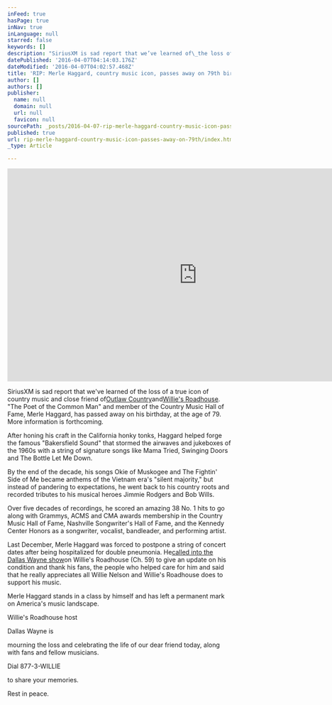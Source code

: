 ```yaml
---
inFeed: true
hasPage: true
inNav: true
inLanguage: null
starred: false
keywords: []
description: "SiriusXM is sad report that we’ve learned of\_the loss of\_a true icon of country music and close friend ofOutlaw CountryandWillie’s Roadhouse. “The Poet of the Common Man” and member of the Country Music Hall of Fame, Merle Haggard, has passed away on his birthday, at the age of 79. More information is forthcoming."
datePublished: '2016-04-07T04:14:03.176Z'
dateModified: '2016-04-07T04:02:57.468Z'
title: 'RIP: Merle Haggard, country music icon, passes away on 79th birthday'
author: []
authors: []
publisher:
  name: null
  domain: null
  url: null
  favicon: null
sourcePath: _posts/2016-04-07-rip-merle-haggard-country-music-icon-passes-away-on-79th.md
published: true
url: rip-merle-haggard-country-music-icon-passes-away-on-79th/index.html
_type: Article

---
```

<iframe width="854" height="480" src="https://www.youtube.com/embed/s75D4yQ_7-A" frameborder="0" allowfullscreen="" style=""></iframe>

SiriusXM is sad report that we've learned of the loss of a true icon of country music and close friend of[Outlaw Country][0]and[Willie's Roadhouse][1]. "The Poet of the Common Man" and member of the Country Music Hall of Fame, Merle Haggard, has passed away on his birthday, at the age of 79\. More information is forthcoming.

After honing his craft in the California honky tonks, Haggard helped forge the famous "Bakersfield Sound" that stormed the airwaves and jukeboxes of the 1960s with a string of signature songs like Mama Tried, Swinging Doors and The Bottle Let Me Down.

By the end of the decade, his songs Okie of Muskogee and The Fightin' Side of Me became anthems of the Vietnam era's "silent majority," but instead of pandering to expectations, he went back to his country roots and recorded tributes to his musical heroes Jimmie Rodgers and Bob Wills.

Over five decades of recordings, he scored an amazing 38 No. 1 hits to go along with Grammys, ACMS and CMA awards membership in the Country Music Hall of Fame, Nashville Songwriter's Hall of Fame, and the Kennedy Center Honors as a songwriter, vocalist, bandleader, and performing artist.

Last December, Merle Haggard was forced to postpone a string of concert dates after being hospitalized for double pneumonia. He[called into the Dallas Wayne show][2]on Willie's Roadhouse (Ch. 59) to give an update on his condition and thank his fans, the people who helped care for him and said that he really appreciates all Willie Nelson and Willie's Roadhouse does to support his music.

Merle Haggard stands in a class by himself and has left a permanent mark on America's music landscape.

Willie's Roadhouse host

Dallas Wayne is

mourning the loss and celebrating the life of our dear friend today, along with fans and fellow musicians. 

Dial 877-3-WILLIE

to share your memories.

Rest in peace.

[0]: http://www.siriusxm.com/outlawcountry
[1]: http://www.siriusxm.com/williesroadhouse
[2]: http://blog.siriusxm.com/2015/12/17/merle-haggard-gives-health-update-on-willies-roadhouse/